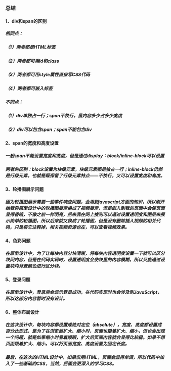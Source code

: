 ### 总结

#### 1、div和span的区别

##### 相同点：

##### （1）两者都是HTML标签

##### （2）两者都可用id和class

##### （3）两者都可用style属性直接写CSS代码

##### （4）两者都可嵌入标签

##### 不同点：

##### （1）div单独占一行；span不换行，虽内容多少占多少宽度

##### （2）div可以包含span；span不能包含div

####  2、span的宽度和高度设置

##### 一般span不能设置宽度和高度，但是通过display：block/inline-block可以设置

##### 两者的区别：block设置为块级元素，块级元素都是独占一行；inline-block仍然是行级元素，也就是既保留了行级元素特点——不换行，又可以设置宽度和高度。

#### 3、轮播图展示问题

##### 因为轮播图展示需要一些事件响应问题，会用到javascript方面的知识，所以刚开始我将原型设计中的轮播图展示换成了视频展示，但是嵌入到我的页面中会使页面显得昏暗，不像之前一样明亮，后来我在网上搜到可以通过设置透明度和图层来展示简单的轮播图，所以后来就又换成了轮播图，但是没有删除插入视频的相关代码，只是将它注释掉，相关视频资源也在，可以查看视频效果。

#### 4、色彩问题

##### 在原型设计中，为了让每块内容分块清晰，将每块内容透明度设置一下就可以区分块间内容，但是在代码实现时，设置透明度会使块里的内容模糊，所以只能通过设置块内背景颜色进行区分块。

#### 5、登录问题

##### 在原型设计中，登录后会显示登录成功，在代码实现时也会涉及到JavaScript，所以这部分内容暂时没有设计。

#### 6、整体布局设计

##### 在这次设计中，每块内容都设置成绝对定位（absolute），宽度、高度都设置成百分比形式，是为了在浏览器扩大、缩小时，页面也跟着扩大、缩小，但也会出现一个问题，就是如果缩小时看着顺眼，扩大后页面内容就会显得比较扁。如果不想页面跟着扩大、缩小，可以将页面宽度、高度设置为固定长度。

##### 最后，在这次的HTML设计中，如果仅用HTML，页面会显得单调，所以代码中加入了一些基础的CSS，当然，后面会更深入的学习CSS。